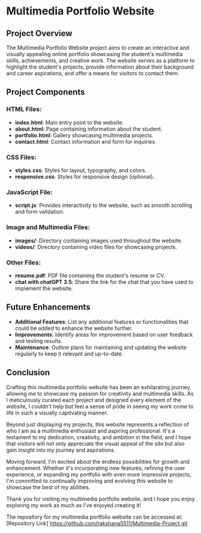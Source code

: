 # Multimedia Portfolio Website

## Project Overview

The Multimedia Portfolio Website project aims to create an interactive and visually appealing online portfolio showcasing the student's multimedia skills, achievements, and creative work. The website serves as a platform to highlight the student's projects, provide information about their background and career aspirations, and offer a means for visitors to contact them.

## Project Components

### HTML Files:

- **index.html**: Main entry point to the website.
- **about.html**: Page containing information about the student.
- **portfolio.html**: Gallery showcasing multimedia projects.
- **contact.html**: Contact information and form for inquiries.

### CSS Files:

- **styles.css**: Styles for layout, typography, and colors.
- **responsive.css**: Styles for responsive design (optional).

### JavaScript File:

- **script.js**: Provides interactivity to the website, such as smooth scrolling and form validation.

### Image and Multimedia Files:

- **images/**: Directory containing images used throughout the website.
- **videos/**: Directory containing video files for showcasing projects.


### Other Files:

- **resume.pdf**: PDF file containing the student's resume or CV.
- **chat with chatGPT 3.5**: Share the link for the chat that you have used to implement the website.

## Future Enhancements

- **Additional Features**: List any additional features or functionalities that could be added to enhance the website further.
- **Improvements**: Identify areas for improvement based on user feedback and testing results.
- **Maintenance**: Outline plans for maintaining and updating the website regularly to keep it relevant and up-to-date.

## Conclusion

Crafting this multimedia portfolio website has been an exhilarating journey, allowing me to showcase my passion for creativity and multimedia skills. As I meticulously curated each project and designed every element of the website, I couldn't help but feel a sense of pride in seeing my work come to life in such a visually captivating manner.

Beyond just displaying my projects, this website represents a reflection of who I am as a multimedia enthusiast and aspiring professional. It's a testament to my dedication, creativity, and ambition in the field, and I hope that visitors will not only appreciate the visual appeal of the site but also gain insight into my journey and aspirations.

Moving forward, I'm excited about the endless possibilities for growth and enhancement. Whether it's incorporating new features, refining the user experience, or expanding my portfolio with even more impressive projects, I'm committed to continually improving and evolving this website to showcase the best of my abilities.

Thank you for visiting my multimedia portfolio website, and I hope you enjoy exploring my work as much as I've enjoyed creating it!

The repository for my multimedia portfolio website can be accessed at: [Repository Link] https://github.com/rakshana5511/Multimedia-Project.git


